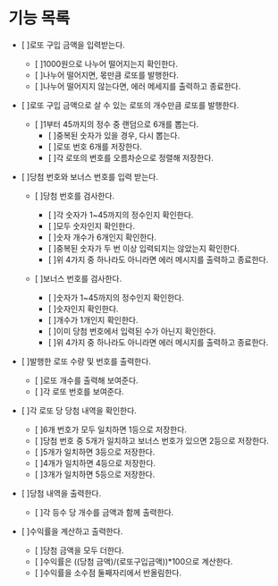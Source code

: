 # 기능 목록


- [ ]로또 구입 금액을 입력받는다.
  - [ ]1000원으로 나누어 떨어지는지 확인한다.
  - [ ]나누어 떨어지면, 몫만큼 로또를 발행한다.
  - [ ]나누어 떨어지지 않는다면, 에러 메세지를 출력하고 종료한다.

- [ ]로또 구입 금액으로 살 수 있는 로또의 개수만큼 로또를 발행한다.
  - [ ]1부터 45까지의 정수 중 랜덤으로 6개를 뽑는다.
    - [ ]중복된 숫자가 있을 경우, 다시 뽑는다.
    - [ ]로또 번호 6개를 저장한다.
    - [ ]각 로또의 번호를 오름차순으로 정렬해 저장한다.

- [ ]당첨 번호와 보너스 번호를 입력 받는다.
  - [ ]당첨 번호를 검사한다.
    - [ ]각 숫자가 1~45까지의 정수인지 확인한다.
    - [ ]모두 숫자인지 확인한다.
    - [ ]숫자 개수가 6개인지 확인한다.
    - [ ]중복된 숫자가 두 번 이상 입력되지는 않았는지 확인한다.
    - [ ]위 4가지 중 하나라도 아니라면 에러 메시지를 출력하고 종료한다.
    
  - [ ]보너스 번호를 검사한다.
    - [ ]숫자가 1~45까지의 정수인지 확인한다.
    - [ ]숫자인지 확인한다.
    - [ ]개수가 1개인지 확인한다.
    - [ ]이미 당첨 번호에서 입력된 수가 아닌지 확인한다.
    - [ ]위 4가지 중 하나라도 아니라면 에러 메시지를 출력하고 종료한다.

- [ ]발행한 로또 수량 및 번호를 출력한다.
  - [ ]로또 개수를 출력해 보여준다.
  - [ ]각 로또 번호를 보여준다.

- [ ]각 로또 당 당첨 내역을 확인한다.
  - [ ]6개 번호가 모두 일치하면 1등으로 저장한다.
  - [ ]당첨 번호 중 5개가 일치하고 보너스 번호가 있으면 2등으로 저장한다.
  - [ ]5개가 일치하면 3등으로 저장한다.
  - [ ]4개가 일치하면 4등으로 저장한다.
  - [ ]3개가 일치하면 5등으로 저장한다.

- [ ]당첨 내역을 출력한다.
  - [ ]각 등수 당 개수를 금액과 함께 출력한다.

- [ ]수익률을 계산하고 출력한다.
  - [ ]당첨 금액을 모두 더한다.
  - [ ]수익률은 ((당첨 금액)/(로또구입금액))*100으로 계산한다.
  - [ ]수익률을 소수점 둘째자리에서 반올림한다.
